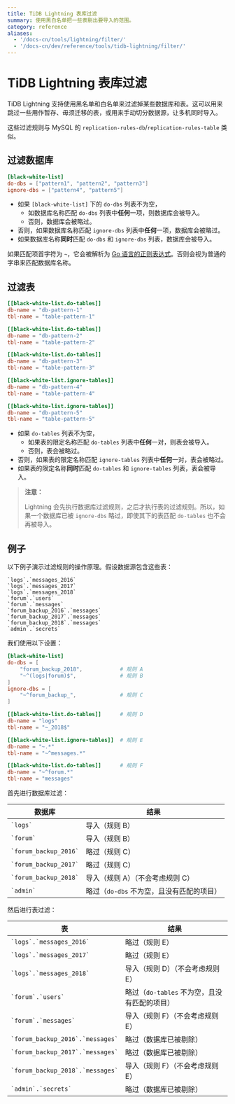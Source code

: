 ```yaml
---
title: TiDB Lightning 表库过滤
summary: 使用黑白名单把一些表剔出要导入的范围。
category: reference
aliases:
  - '/docs-cn/tools/lightning/filter/'
  - '/docs-cn/dev/reference/tools/tidb-lightning/filter/'
---
```


# TiDB Lightning 表库过滤

TiDB Lightning 支持使用黑名单和白名单来过滤掉某些数据库和表。这可以用来跳过一些用作暂存、毋须迁移的表，或用来手动切分数据源，让多机同时导入。

这些过滤规则与 MySQL 的 `replication-rules-db`/`replication-rules-table` 类似。

## 过滤数据库

```toml
[black-white-list]
do-dbs = ["pattern1", "pattern2", "pattern3"]
ignore-dbs = ["pattern4", "pattern5"]
```

* 如果 `[black-white-list]` 下的 `do-dbs` 列表不为空， 
    * 如数据库名称匹配 `do-dbs` 列表中**任何**一项，则数据库会被导入。
    * 否则，数据库会被略过。
* 否则，如果数据库名称匹配 `ignore-dbs` 列表中**任何**一项，数据库会被略过。
* 如果数据库名称**同时**匹配 `do-dbs` 和 `ignore-dbs` 列表，数据库会被导入。

如果匹配项首字符为 `~`，它会被解析为 [Go 语言的正则表达式](https://golang.org/pkg/regexp/syntax/#hdr-Syntax)。否则会视为普通的字串来匹配数据库名称。

## 过滤表

```toml
[[black-white-list.do-tables]]
db-name = "db-pattern-1"
tbl-name = "table-pattern-1"

[[black-white-list.do-tables]]
db-name = "db-pattern-2"
tbl-name = "table-pattern-2"

[[black-white-list.do-tables]]
db-name = "db-pattern-3"
tbl-name = "table-pattern-3"

[[black-white-list.ignore-tables]]
db-name = "db-pattern-4"
tbl-name = "table-pattern-4"

[[black-white-list.ignore-tables]]
db-name = "db-pattern-5"
tbl-name = "table-pattern-5"
```

* 如果 `do-tables` 列表不为空， 
    * 如果表的限定名称匹配 `do-tables` 列表中**任何**一对，则表会被导入。
    * 否则，表会被略过。
* 否则，如果表的限定名称匹配 `ignore-tables` 列表中**任何**一对，表会被略过。
* 如果表的限定名称**同时**匹配 `do-tables` 和 `ignore-tables` 列表，表会被导入。

> **注意：**
> 
> Lightning 会先执行数据库过滤规则，之后才执行表的过滤规则。所以，如果一个数据库已被 `ignore-dbs` 略过，即使其下的表匹配 `do-tables` 也不会再被导入。

## 例子

以下例子演示过滤规则的操作原理。假设数据源包含这些表：

    `logs`.`messages_2016`
    `logs`.`messages_2017`
    `logs`.`messages_2018`
    `forum`.`users`
    `forum`.`messages`
    `forum_backup_2016`.`messages`
    `forum_backup_2017`.`messages`
    `forum_backup_2018`.`messages`
    `admin`.`secrets`
    

我们使用以下设置：

```toml
[black-white-list]
do-dbs = [
    "forum_backup_2018",            # 规则 A
    "~^(logs|forum)$",              # 规则 B
]
ignore-dbs = [
    "~^forum_backup_",              # 规则 C
]

[[black-white-list.do-tables]]      # 规则 D
db-name = "logs"
tbl-name = "~_2018$"

[[black-white-list.ignore-tables]]  # 规则 E
db-name = "~.*"
tbl-name = "~^messages.*"

[[black-white-list.do-tables]]      # 规则 F
db-name = "~^forum.*"
tbl-name = "messages"
```

首先进行数据库过滤：

| 数据库                       | 结果                        |
| ------------------------- | ------------------------- |
| `` `logs` ``              | 导入（规则 B）                  |
| `` `forum` ``             | 导入（规则 B）                  |
| `` `forum_backup_2016` `` | 略过（规则 C）                  |
| `` `forum_backup_2017` `` | 略过（规则 C）                  |
| `` `forum_backup_2018` `` | 导入（规则 A）（不会考虑规则 C）        |
| `` `admin` ``             | 略过（`do-dbs` 不为空，且没有匹配的项目） |


然后进行表过滤：

| 表                                    | 结果                           |
| ------------------------------------ | ---------------------------- |
| `` `logs`.`messages_2016` ``         | 略过（规则 E）                     |
| `` `logs`.`messages_2017` ``         | 略过（规则 E）                     |
| `` `logs`.`messages_2018` ``         | 导入（规则 D）（不会考虑规则 E）           |
| `` `forum`.`users` ``                | 略过（`do-tables` 不为空，且没有匹配的项目） |
| `` `forum`.`messages` ``             | 导入（规则 F）（不会考虑规则 E）           |
| `` `forum_backup_2016`.`messages` `` | 略过（数据库已被剔除）                  |
| `` `forum_backup_2017`.`messages` `` | 略过（数据库已被剔除）                  |
| `` `forum_backup_2018`.`messages` `` | 导入（规则 F）（不会考虑规则 E）           |
| `` `admin`.`secrets` ``              | 略过（数据库已被剔除）                  |